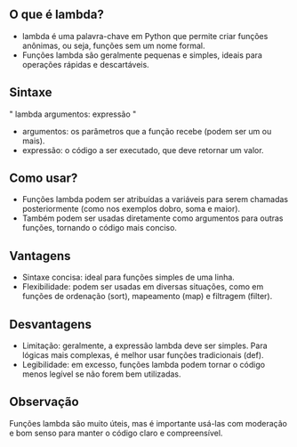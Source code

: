 
## O que é lambda?

* lambda é uma palavra-chave em Python que permite criar funções anônimas, ou seja, funções sem um nome formal.
* Funções lambda são geralmente pequenas e simples, ideais para operações rápidas e descartáveis.
  
## Sintaxe

" lambda argumentos: expressão "
* argumentos: os parâmetros que a função recebe (podem ser um ou mais).
* expressão: o código a ser executado, que deve retornar um valor.
  
## Como usar?

* Funções lambda podem ser atribuídas a variáveis para serem chamadas posteriormente (como nos exemplos dobro, soma e maior).
* Também podem ser usadas diretamente como argumentos para outras funções, tornando o código mais conciso.
  
## Vantagens

* Sintaxe concisa: ideal para funções simples de uma linha.
* Flexibilidade: podem ser usadas em diversas situações, como em funções de ordenação (sort), mapeamento (map) e filtragem (filter).
  
## Desvantagens

* Limitação: geralmente, a expressão lambda deve ser simples. Para lógicas mais complexas, é melhor usar funções tradicionais (def).
* Legibilidade: em excesso, funções lambda podem tornar o código menos legível se não forem bem utilizadas.
  
## Observação

Funções lambda são muito úteis, mas é importante usá-las com moderação e bom senso para manter o código claro e compreensível.
